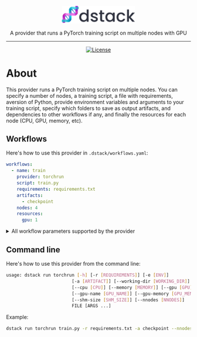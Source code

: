 <div align="center">
<img src="/docs/assets/logo.svg" width="200px"/>    

A provider that runs a PyTorch training script on multiple nodes with GPU
______________________________________________________________________

[![License](https://img.shields.io/badge/License-Apache_2.0-blue.svg)](https://opensource.org/licenses/Apache-2.0)

</div>

# About

This provider runs a PyTorch training script on multiple nodes. You can specify a number of nodes, 
a training script, a file with requirements, aversion of Python,
provide environment variables and arguments to your training script, specify which folders to save as output artifacts,
and dependencies to other workflows if any, and finally the resources for each node (CPU, GPU, memory, etc).

## Workflows

Here's how to use this provider in `.dstack/workflows.yaml`:

```yaml
workflows:
  - name: train  
    provider: torchrun
    script: train.py
    requirements: requirements.txt
    artifacts:
      - checkpoint
    nodes: 4
    resources:
      gpu: 1
```

<details>
<summary>All workflow parameters supported by the provider</summary>

| Parameter                 | Required | Description                                                          |
|---------------------------|----------|----------------------------------------------------------------------|
| `script`                  | Yes      | The Python file to run                                               |
| `args`                    | No       | The arguments for the Python script                                  |
| `before_run`              | No       | The list of commands to run before running the script                |
| `requirements`            | No       | The list of Python packages required by the script                   |
| `version`                 | No       | The major Python version. By default, it's `3.10`.                   |
| `environment`             | No       | The list of environment variables and their values                   |
| `artifacts`               | No       | The list of output artifacts                                         |
| `nodes`                   | No       | The number of nodes to train on                                      |
| `resources`               | No       | The resources required to run the workflow                           |
| `resources.cpu`           | No       | The required number of CPUs                                          |
| `resources.memory`        | No       | The required amount of memory                                        |
| `resources.gpu`           | No       | The required number of GPUs                                          |
| `resources.gpu.name`      | No       | The name of the GPU brand (e.g. "V100", etc.)                        |
| `resources.gpu.count`     | No       | The required number of GPUs                                          |
| `resources.interruptible` | No       | `True` if the workflow can be interrupted. By default, it's `False`. |
</details>

## Command line

Here's how to use this provider from the command line:

```bash
usage: dstack run torchrun [-h] [-r [REQUIREMENTS]] [-e [ENV]]
                         [-a [ARTIFACT]] [--working-dir [WORKING_DIR]]
                         [--cpu [CPU]] [--memory [MEMORY]] [--gpu [GPU]]
                         [--gpu-name [GPU_NAME]] [--gpu-memory [GPU_MEMORY]]
                         [--shm-size [SHM_SIZE]] [--nnodes [NNODES]]
                         FILE [ARGS ...]
```

Example:

```bash
dstack run torchrun train.py -r requirements.txt -a checkpoint --nnodes 4 
```